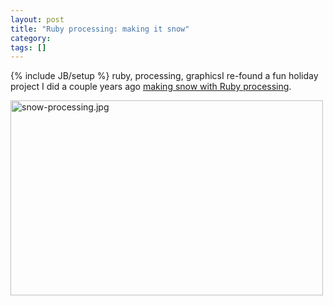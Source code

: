 ```yaml
---
layout: post
title: "Ruby processing: making it snow"
category:
tags: []
---
```

{% include JB/setup %}
ruby, processing, graphicsI re-found a fun holiday project I did a couple years ago <a href="https://github.com/danmayer/Processing-Snow">making snow with Ruby processing</a>.

<a href="http://www.mayerdan.com/snow-processing.jpg"><img alt="snow-processing.jpg" src="http://www.mayerdan.com/assets_c/2011/12/snow-processing-thumb-500x312-49.jpg" width="500" height="312" class="mt-image-none" style="" /></a>